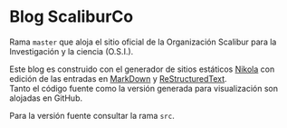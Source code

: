 # Blog ScaliburCo

Rama `master` que aloja el sitio oficial de la Organización Scalibur para la Investigación y la ciencia (O.S.I.).  

Este blog es construido con el generador de sitios estáticos
[Nikola](https://getnikola.com/) con edición de las entradas en
[MarkDown](https://daringfireball.net/projects/markdown/) y
[ReStructuredText](https://docutils.readthedocs.io/en/sphinx-docs/user/rst/quickstart.html).  
Tanto el código fuente como la versión generada para visualización son alojadas en GitHub.  

Para la versión fuente consultar la rama `src`.
